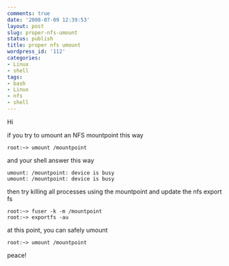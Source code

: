 ```yaml
---
comments: true
date: '2008-07-09 12:39:53'
layout: post
slug: proper-nfs-umount
status: publish
title: proper nfs umount
wordpress_id: '112'
categories:
- Linux
- shell
tags:
- bash
- Linux
- nfs
- shell
---
```


Hi

if you try to umount an NFS mountpoint this way
```
root:~> umount /mountpoint
```
and your shell answer this way
```
umount: /mountpoint: device is busy
umount: /mountpoint: device is busy
```
then try killing all processes using the mountpoint and update the nfs export fs
```
root:~> fuser -k -m /mountpoint
root:~> exportfs -au
```
at this point, you can safely umount
```
root:~> umount /mountpoint
```

peace!
